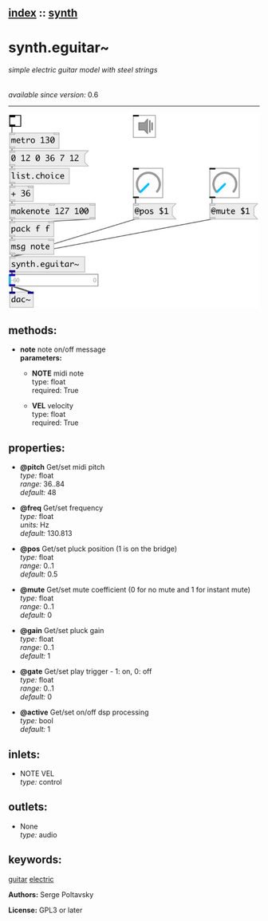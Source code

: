 [index](index.html) :: [synth](category_synth.html)
---

# synth.eguitar~

###### simple electric guitar model with steel strings

*available since version:* 0.6

---




[![example](../examples/img/synth.eguitar~.jpg)](../examples/pd/synth.eguitar~.pd)





## methods:

* **note**
note on/off message<br>
  __parameters:__
  - **NOTE** midi note<br>
    type: float <br>
    required: True <br>

  - **VEL** velocity<br>
    type: float <br>
    required: True <br>




## properties:

* **@pitch** 
Get/set midi pitch<br>
_type:_ float<br>
_range:_ 36..84<br>
_default:_ 48<br>

* **@freq** 
Get/set frequency<br>
_type:_ float<br>
_units:_ Hz<br>
_default:_ 130.813<br>

* **@pos** 
Get/set pluck position (1 is on the bridge)<br>
_type:_ float<br>
_range:_ 0..1<br>
_default:_ 0.5<br>

* **@mute** 
Get/set mute coefficient (0 for no mute and 1 for instant mute)<br>
_type:_ float<br>
_range:_ 0..1<br>
_default:_ 0<br>

* **@gain** 
Get/set pluck gain<br>
_type:_ float<br>
_range:_ 0..1<br>
_default:_ 1<br>

* **@gate** 
Get/set play trigger - 1: on, 0: off<br>
_type:_ float<br>
_range:_ 0..1<br>
_default:_ 0<br>

* **@active** 
Get/set on/off dsp processing<br>
_type:_ bool<br>
_default:_ 1<br>



## inlets:

* NOTE VEL<br>
_type:_ control



## outlets:

* None<br>
_type:_ audio



## keywords:

[guitar](keywords/guitar.html)
[electric](keywords/electric.html)






**Authors:** Serge Poltavsky




**License:** GPL3 or later





